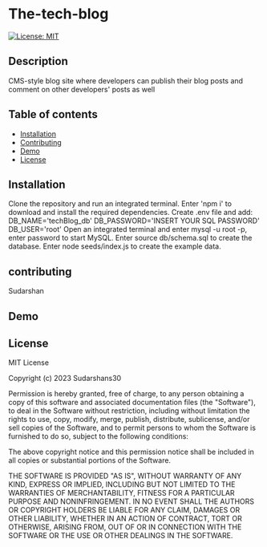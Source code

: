 # The-tech-blog
[![License: MIT](https://img.shields.io/badge/License-MIT-yellow.svg)](https://opensource.org/licenses/MIT)


## Description
CMS-style blog site where developers can publish their blog posts and comment on other developers' posts as well

## Table of contents

* [ Installation](#Installation)
* [Contributing](#Contributing)
* [Demo](#Demo)
* [License](#License)


## Installation
Clone the repository and run an integrated terminal.
Enter 'npm i' to download and install the required dependencies.
Create .env file and add:
DB_NAME='techBlog_db'
DB_PASSWORD='INSERT YOUR SQL PASSWORD'
DB_USER='root'
Open an integrated terminal and enter mysql -u root -p, enter password to start MySQL.
Enter source db/schema.sql to create the database.
Enter node seeds/index.js to create the example data.

## contributing
Sudarshan

## Demo


## License
MIT License

Copyright (c) 2023 Sudarshans30

Permission is hereby granted, free of charge, to any person obtaining a copy
of this software and associated documentation files (the "Software"), to deal
in the Software without restriction, including without limitation the rights
to use, copy, modify, merge, publish, distribute, sublicense, and/or sell
copies of the Software, and to permit persons to whom the Software is
furnished to do so, subject to the following conditions:

The above copyright notice and this permission notice shall be included in all
copies or substantial portions of the Software.

THE SOFTWARE IS PROVIDED "AS IS", WITHOUT WARRANTY OF ANY KIND, EXPRESS OR
IMPLIED, INCLUDING BUT NOT LIMITED TO THE WARRANTIES OF MERCHANTABILITY,
FITNESS FOR A PARTICULAR PURPOSE AND NONINFRINGEMENT. IN NO EVENT SHALL THE
AUTHORS OR COPYRIGHT HOLDERS BE LIABLE FOR ANY CLAIM, DAMAGES OR OTHER
LIABILITY, WHETHER IN AN ACTION OF CONTRACT, TORT OR OTHERWISE, ARISING FROM,
OUT OF OR IN CONNECTION WITH THE SOFTWARE OR THE USE OR OTHER DEALINGS IN THE
SOFTWARE.
